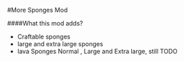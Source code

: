 #More Sponges Mod

####What this mod adds?

* Craftable sponges
* large and extra large sponges
* lava Sponges Normal , Large and Extra large, still TODO